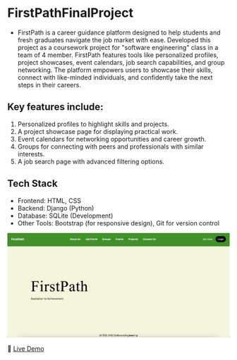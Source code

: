# FirstPathFinalProject
- FirstPath is a career guidance platform designed to help students and fresh graduates navigate the job market with ease. Developed this project as a coursework project for "software engineering" class in a team of 4 member. FirstPath features tools like personalized profiles, project showcases, event calendars, job search capabilities, and group networking. The platform empowers users to showcase their skills, connect with like-minded individuals, and confidently take the next steps in their careers.

## Key features include:
1. Personalized profiles to highlight skills and projects.
2. A project showcase page for displaying practical work.
3. Event calendars for networking opportunities and career growth.
4. Groups for connecting with peers and professionals with similar interests.
5. A job search page with advanced filtering options.

## Tech Stack
- Frontend: HTML, CSS
- Backend: Django (Python)
- Database: SQLite (Development)
- Other Tools: Bootstrap (for responsive design), Git for version control

![alt text](image.png)

🔗 [Live Demo](https://drive.google.com/file/d/1JTr6dkbqApFVqbU02rv6blMWkaG09MBK/view?usp=sharing)
